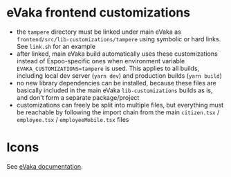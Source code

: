 <!--
SPDX-FileCopyrightText: 2021 City of Tampere

SPDX-License-Identifier: LGPL-2.1-or-later
-->

# eVaka frontend customizations

* the `tampere` directory must be linked under main eVaka as `frontend/src/lib-customizations/tampere` using symbolic or hard links. See `link.sh` for an example
* after linked, main eVaka build automatically uses these customizations instead of Espoo-specific ones when environment variable `EVAKA_CUSTOMIZATIONS=tampere` is used. This applies to all builds, including local dev server (`yarn dev`) and production builds (`yarn build`)
* no new library dependencies can be installed, because these files are basically included in the main eVaka `lib-customizations` builds as is, and don't form a separate package/project
* customizations can freely be split into multiple files, but everything must be reachable by following the import chain from the main `citizen.tsx` / `employee.tsx` / `employeeMobile.tsx` files

# Icons

See [eVaka documentation](https://github.com/espoon-voltti/evaka/blob/master/frontend/README.md#font-awesome-icon-library).
